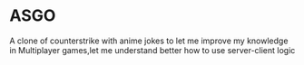 # ASGO
A clone of counterstrike with anime jokes to let me improve my knowledge in Multiplayer games,let me understand better how to use server-client logic
